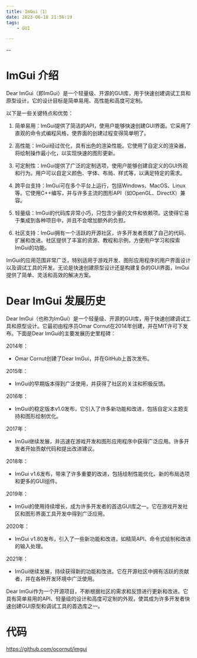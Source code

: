 ```yaml
---
title: ImGui（1）
date: 2023-06-18 21:56:19
tags:
	- GUI

---
```


--

# ImGui  介绍

Dear ImGui（即ImGui）是一个轻量级、开源的GUI库，用于快速创建调试工具和原型设计。它的设计目标是简单易用、高性能和高度可定制。

以下是一些关键特点和优势：

1. 简单易用：ImGui提供了简洁的API，使用户能够快速创建GUI界面。它采用了直观的命令式编程风格，使界面的创建过程变得简单明了。

2. 高性能：ImGui经过优化，具有出色的渲染性能。它使用了自定义的渲染器，将绘制操作最小化，以实现快速的图形更新。

3. 可定制性：ImGui提供了广泛的定制选项，使用户能够创建自定义的GUI外观和行为。用户可以自定义颜色、字体、布局、样式等，以满足特定的需求。

4. 跨平台支持：ImGui可在多个平台上运行，包括Windows、MacOS、Linux等。它使用C++编写，并与许多主流的图形API（如OpenGL、DirectX）兼容。

5. 轻量级：ImGui的代码库非常小巧，只包含少量的文件和依赖项。这使得它易于集成到各种项目中，并且不会增加额外的负担。

6. 社区支持：ImGui拥有一个活跃的开源社区，许多开发者贡献了自己的代码、扩展和改进。社区提供了丰富的资源、教程和示例，方便用户学习和探索ImGui的功能。

ImGui的应用范围非常广泛，特别适用于游戏开发、图形应用程序的用户界面设计以及调试工具的开发。无论是快速创建原型设计还是构建复杂的GUI界面，ImGui提供了简单、灵活和高效的解决方案。

# Dear ImGui 发展历史

Dear ImGui（也称为ImGui）是一个轻量级、开源的GUI库，用于快速创建调试工具和原型设计。它最初由程序员Omar Cornut在2014年创建，并在MIT许可下发布。下面是Dear ImGui的主要发展历史里程碑：

2014年：
- Omar Cornut创建了Dear ImGui，并在GitHub上首次发布。

2015年：
- ImGui的早期版本得到广泛使用，并获得了社区的关注和积极反馈。

2016年：
- ImGui的稳定版本v1.0发布，它引入了许多新功能和改进，包括自定义主题支持和图形绘制优化。

2017年：
- ImGui继续发展，并迅速在游戏开发和图形应用程序中获得广泛应用。许多开发者开始贡献代码和提出改进建议。

2018年：
- ImGui v1.6发布，带来了许多重要的改进，包括绘制性能优化、新的布局选项和更多的GUI组件。

2019年：
- ImGui的使用持续增长，成为许多开发者的首选GUI库之一。它在游戏开发社区和图形界面工具开发中得到广泛应用。

2020年：
- ImGui v1.80发布，引入了一些新功能和改进，如精简API、命令式绘制和改进的输入处理。

2021年：
- ImGui继续发展，持续获得新的功能和改进。它在开源社区中拥有活跃的贡献者，并在各种开发环境中广泛使用。

Dear ImGui作为一个开源项目，不断根据社区的需求和反馈进行更新和改进。它具有简单易用的API、轻量级的设计和高度可定制的外观，使其成为许多开发者快速创建GUI原型和调试工具的首选库之一。

# 代码

https://github.com/ocornut/imgui